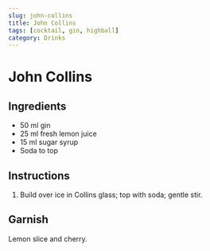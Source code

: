 ```yaml
---
slug: john-collins
title: John Collins
tags: [cocktail, gin, highball]
category: Drinks
---
```


# John Collins

## Ingredients

- 50 ml gin
- 25 ml fresh lemon juice
- 15 ml sugar syrup
- Soda to top

## Instructions

1. Build over ice in Collins glass; top with soda; gentle stir.

## Garnish

Lemon slice and cherry.
